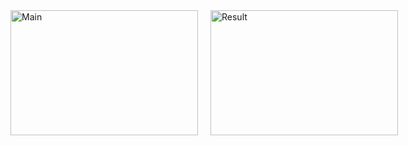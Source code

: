 <div style="display: flex;">
  <img src="https://imgur.com/a/5F3PA13" alt="Main" width="300" height= "200" style="margin-right: 20px;"></img>
  <img src="https://imgur.com/a/Af4Y3B2" alt="Result" width="300" height= "200" style="margin-right: 20px;"></img>
</div>

